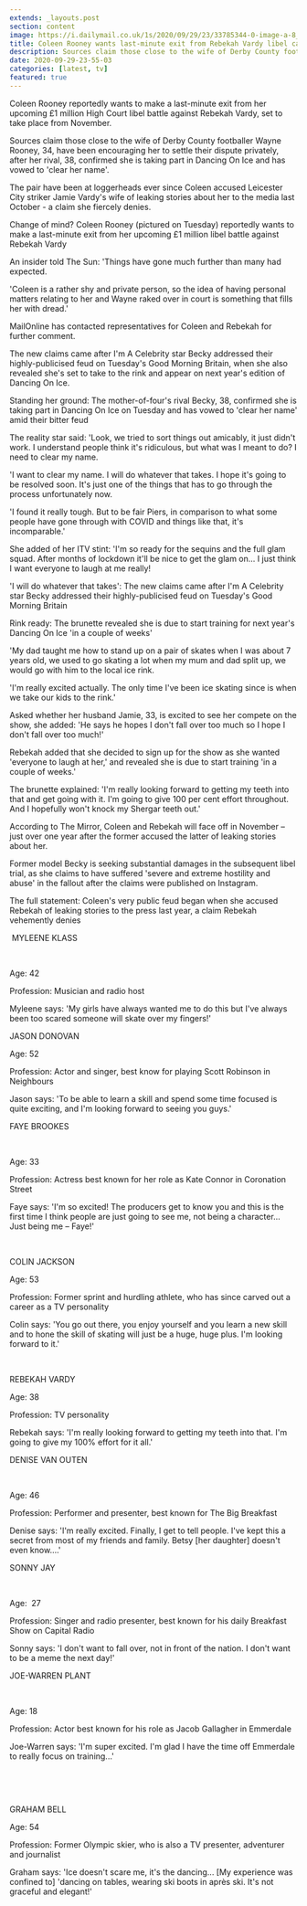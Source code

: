 ```yaml
---
extends: _layouts.post
section: content
image: https://i.dailymail.co.uk/1s/2020/09/29/23/33785344-0-image-a-8_1601418834569.jpg 
title: Coleen Rooney wants last-minute exit from Rebekah Vardy libel case 
description: Sources claim those close to the wife of Derby County footballer Wayne Rooney, 34, have been encouraging her to settle their dispute privately. 
date: 2020-09-29-23-55-03 
categories: [latest, tv] 
featured: true 
--- 
```

Coleen Rooney reportedly wants to make a last-minute exit from her upcoming £1 million High Court libel battle against Rebekah Vardy, set to take place from November.

Sources claim those close to the wife of Derby County footballer Wayne Rooney, 34, have been encouraging her to settle their dispute privately, after her rival, 38, confirmed she is taking part in Dancing On Ice and has vowed to 'clear her name'. 

The pair have been at loggerheads ever since Coleen accused Leicester City striker Jamie Vardy's wife of leaking stories about her to the media last October - a claim she fiercely denies.  

Change of mind? Coleen Rooney (pictured on Tuesday) reportedly wants to make a last-minute exit from her upcoming £1 million libel battle against Rebekah Vardy

An insider told The Sun: 'Things have gone much further than many had expected. 

'Coleen is a rather shy and private person, so the idea of having personal matters relating to her and Wayne raked over in court is something that fills her with dread.' 

MailOnline has contacted representatives for Coleen and Rebekah for further comment.

The new claims came after I'm A Celebrity star Becky addressed their highly-publicised feud on Tuesday's Good Morning Britain, when she also revealed she's set to take to the rink and appear on next year's edition of Dancing On Ice.

Standing her ground: The mother-of-four's rival Becky, 38, confirmed she is taking part in Dancing On Ice on Tuesday and has vowed to 'clear her name' amid their bitter feud

The reality star said: 'Look, we tried to sort things out amicably, it just didn't work. I understand people think it's ridiculous, but what was I meant to do? I need to clear my name. 

'I want to clear my name. I will do whatever that takes. I hope it's going to be resolved soon. It's just one of the things that has to go through the process unfortunately now.

'I found it really tough. But to be fair Piers, in comparison to what some people have gone through with COVID and things like that, it's incomparable.'

She added of her ITV stint: 'I'm so ready for the sequins and the full glam squad. After months of lockdown it'll be nice to get the glam on... I just think I want everyone to laugh at me really! 

'I will do whatever that takes': The new claims came after I'm A Celebrity star Becky addressed their highly-publicised feud on Tuesday's Good Morning Britain 

Rink ready: The brunette revealed she is due to start training for next year's Dancing On Ice 'in a couple of weeks'

'My dad taught me how to stand up on a pair of skates when I was about 7 years old, we used to go skating a lot when my mum and dad split up, we would go with him to the local ice rink. 

'I'm really excited actually. The only time I've been ice skating since is when we take our kids to the rink.' 

Asked whether her husband Jamie, 33, is excited to see her compete on the show, she added: 'He says he hopes I don't fall over too much so I hope I don't fall over too much!'

Rebekah added that she decided to sign up for the show as she wanted 'everyone to laugh at her,' and revealed she is due to start training 'in a couple of weeks.' 

The brunette explained: 'I'm really looking forward to getting my teeth into that and get going with it. I'm going to give 100 per cent effort throughout. And I hopefully won't knock my Shergar teeth out.'

According to The Mirror, Coleen and Rebekah will face off in November – just over one year after the former accused the latter of leaking stories about her.

Former model Becky is seeking substantial damages in the subsequent libel trial, as she claims to have suffered 'severe and extreme hostility and abuse' in the fallout after the claims were published on Instagram.   

The full statement: Coleen's very public feud began when she accused Rebekah of leaking stories to the press last year, a claim Rebekah vehemently denies

 MYLEENE KLASS 

 

Age: 42 

Profession: Musician and radio host 

Myleene says: 'My girls have always wanted me to do this but I've always been too scared someone will skate over my fingers!' 

JASON DONOVAN



Age: 52

Profession: Actor and singer, best know for playing Scott Robinson in Neighbours 

Jason says: 'To be able to learn a skill and spend some time focused is quite exciting, and I'm looking forward to seeing you guys.'



FAYE BROOKES 

 

Age: 33

Profession: Actress best known for her role as Kate Connor in Coronation Street

Faye says: 'I'm so excited! The producers get to know you and this is the first time I think people are just going to see me, not being a character… Just being me – Faye!'

 

COLIN JACKSON



Age: 53

Profession: Former sprint and hurdling athlete, who has since carved out a career as a TV personality

Colin says: 'You go out there, you enjoy yourself and you learn a new skill and to hone the skill of skating will just be a huge, huge plus. I'm looking forward to it.'

 

REBEKAH VARDY 



Age: 38

Profession: TV personality

Rebekah says: 'I'm really looking forward to getting my teeth into that. I'm going to give my 100% effort for it all.'

DENISE VAN OUTEN  

 

Age: 46 

Profession: Performer and presenter, best known for The Big Breakfast  

Denise says: 'I'm really excited. Finally, I get to tell people. I've kept this a secret from most of my friends and family. Betsy [her daughter] doesn't even know....'

SONNY JAY 

 

Age:  27

Profession: Singer and radio presenter, best known for his daily Breakfast Show on Capital Radio

Sonny says: 'I don't want to fall over, not in front of the nation. I don't want to be a meme the next day!' 

JOE-WARREN PLANT 

 

Age: 18

Profession: Actor best known for his role as Jacob Gallagher in Emmerdale 

Joe-Warren says: 'I'm super excited. I'm glad I have the time off Emmerdale to really focus on training...' 

 

 

GRAHAM BELL



Age: 54

Profession: Former Olympic skier, who is also a TV presenter, adventurer and journalist

Graham says: 'Ice doesn't scare me, it's the dancing... [My experience was confined to] 'dancing on tables, wearing ski boots in après ski. It's not graceful and elegant!'

 

